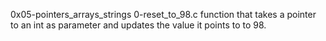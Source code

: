 0x05-pointers_arrays_strings
0-reset_to_98.c
	function that takes a pointer to an int as parameter and updates the value it points to to 98.

